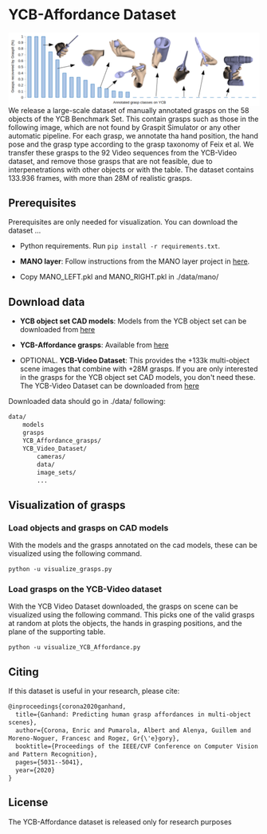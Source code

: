 # YCB-Affordance Dataset

<img src='images/ycb_affordance_dataset.png' align="right">

We release a large-scale dataset of manually annotated grasps on the 58 objects of the YCB Benchmark Set. This contain grasps such as those in the following image, which are not found by Graspit Simulator or any other automatic pipeline. For each grasp, we annotate tha hand position, the hand pose and the grasp type according to the grasp taxonomy of Feix et al. We transfer these grasps to the 92 Video sequences from the YCB-Video dataset, and remove those grasps that are not feasible, due to interpenetrations with other objects or with the table. The dataset contains 133.936 frames, with more than 28M of realistic grasps.

## Prerequisites

Prerequisites are only needed for visualization. You can download the dataset ...

- Python requirements. Run `pip install -r requirements.txt`.

- **MANO layer**: Follow instructions from the MANO layer project in [here](https://raw.githubusercontent.com/hassony2/manopth).

- Copy MANO_LEFT.pkl and MANO_RIGHT.pkl in ./data/mano/

## Download data

- **YCB object set CAD models**: Models from the YCB object set can be downloaded from [here](https://drive.google.com/open?id=1FdAWKpZTJBYctLNOZmlXGP7FGhE4etf0)

- **YCB-Affordance grasps**: Available from [here](https://drive.google.com/file/d/1p_cLNYHIaTAWXJCYENNmKi6Rwmvdzg8x/view?usp=sharing)

- OPTIONAL. **YCB-Video Dataset**: This provides the +133k multi-object scene images that combine with +28M grasps. If you are only interested in the grasps for the YCB object set CAD models, you don't need these. The YCB-Video Dataset can be downloaded from [here](https://drive.google.com/file/d/1if4VoEXNx9W3XCn0Y7Fp15B4GpcYbyYi/view?usp=sharing)


Downloaded data should go in ./data/ following:

```
data/
    models
    grasps
    YCB_Affordance_grasps/
    YCB_Video_Dataset/
        cameras/
        data/
        image_sets/
        ...
```

## Visualization of grasps

### Load objects and grasps on CAD models

With the models and the grasps annotated on the cad models, these can be visualized using the following command.

```
python -u visualize_grasps.py
```

### Load grasps on the YCB-Video dataset

With the YCB Video Dataset downloaded, the grasps on scene can be visualized using the following command. This picks one of the valid grasps at random at plots the objects, the hands in grasping positions, and the plane of the supporting table.

```
python -u visualize_YCB_Affordance.py
```

## Citing

If this dataset is useful in your research, please cite:

```
@inproceedings{corona2020ganhand,
  title={Ganhand: Predicting human grasp affordances in multi-object scenes},
  author={Corona, Enric and Pumarola, Albert and Alenya, Guillem and Moreno-Noguer, Francesc and Rogez, Gr{\'e}gory},
  booktitle={Proceedings of the IEEE/CVF Conference on Computer Vision and Pattern Recognition},
  pages={5031--5041},
  year={2020}
}
```

## License

The YCB-Affordance dataset is released only for research purposes
